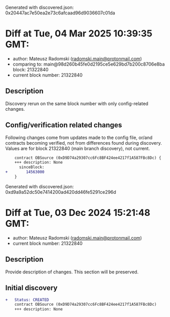 Generated with discovered.json: 0x20447ac7e50ea2e73c6afcaad96d9036607c01da

# Diff at Tue, 04 Mar 2025 10:39:35 GMT:

- author: Mateusz Radomski (<radomski.main@protonmail.com>)
- comparing to: main@98d260b45fe0d2195ce5e629bd7b200c8706e8ba block: 21322840
- current block number: 21322840

## Description

Discovery rerun on the same block number with only config-related changes.

## Config/verification related changes

Following changes come from updates made to the config file,
or/and contracts becoming verified, not from differences found during
discovery. Values are for block 21322840 (main branch discovery), not current.

```diff
    contract OBSource (0xD9D74a29307cc6Fc8BF424ee4217f1A587FBc8Dc) {
    +++ description: None
      sinceBlock:
+        14563000
    }
```

Generated with discovered.json: 0xd9a9a52dc50e7414200ad420dd46fe5291ce296d

# Diff at Tue, 03 Dec 2024 15:21:48 GMT:

- author: Mateusz Radomski (<radomski.main@protonmail.com>)
- current block number: 21322840

## Description

Provide description of changes. This section will be preserved.

## Initial discovery

```diff
+   Status: CREATED
    contract OBSource (0xD9D74a29307cc6Fc8BF424ee4217f1A587FBc8Dc)
    +++ description: None
```
